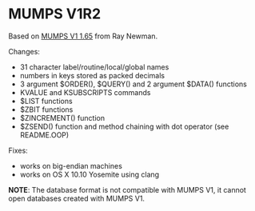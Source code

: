 MUMPS V1R2
==========

Based on [MUMPS V1 1.65](http://sf.net/projects/mumps) from Ray Newman.

Changes:

  * 31 character label/routine/local/global names
  * numbers in keys stored as packed decimals
  * 3 argument $ORDER(), $QUERY() and 2 argument $DATA() functions
  * KVALUE and KSUBSCRIPTS commands
  * $LIST functions
  * $ZBIT functions
  * $ZINCREMENT() function
  * $ZSEND() function and method chaining with dot operator (see README.OOP)

Fixes:

  * works on big-endian machines
  * works on OS X 10.10 Yosemite using clang

**NOTE**: The database format is not compatible with MUMPS V1, it 
cannot open databases created with MUMPS V1.
